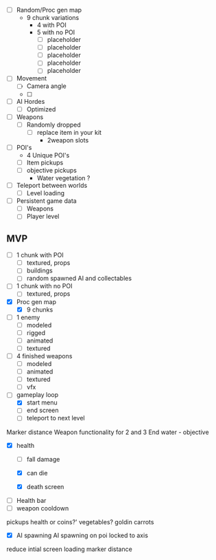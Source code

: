 - [ ] Random/Proc gen map
	- 9 chunk variations 
		- 4 with POI
		- 5 with no POI 
			- [ ] placeholder
			- [ ] placeholder
			- [ ] placeholder
			- [ ] placeholder
			- [ ] placeholder
- [ ] Movement
	- [ ] Camera angle
	- [ ] 
- [ ] AI Hordes
	- [ ] Optimized
- [ ] Weapons
	- [ ] Randomly dropped
		- [ ] replace item in your kit
			- 2weapon slots
-  [ ] POI's
	- 4 Unique POI's
	- [ ] Item pickups 
	- [ ] objective pickups
		- Water vegetation ?
- [ ] Teleport between worlds 
	-  [ ] Level loading
-  [ ] Persistent game data
	-  [ ] Weapons
	-  [ ] Player level

## MVP
- [ ] 1 chunk with POI
	- [ ] textured, props
	- [ ] buildings
	- [ ] random spawned AI and collectables
- [ ] 1 chunk with no POI
	- [ ] textured, props
- [x] Proc gen map
	- [x] 9 chunks
- [ ] 1 enemy
	- [ ] modeled
	- [ ] rigged
	- [ ] animated
	- [ ] textured
- [ ] 4 finished weapons
	- [ ] modeled
	- [ ] animated
	- [ ] textured
	- [ ] vfx
- [ ] gameplay loop
	- [x] start menu
	- [ ] end screen
	- [ ] teleport to next level

Marker distance
Weapon functionality for 2 and 3
End
	water - objective

- [x] health
	- [ ] fall damage
	- [x] can die
	- [x] death screen


- [ ] Health bar
- [ ] weapon cooldown

pickups
	health or coins?'
		vegetables?
			goldin carrots
	
- [x] AI spawning
AI spawning on poi
	locked to axis
	
reduce intial screen loading
marker distance


